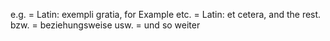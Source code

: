 e.g. = Latin: exempli gratia, for Example
etc. = Latin: et cetera, and the rest.
bzw. = beziehungsweise
usw. = und so weiter